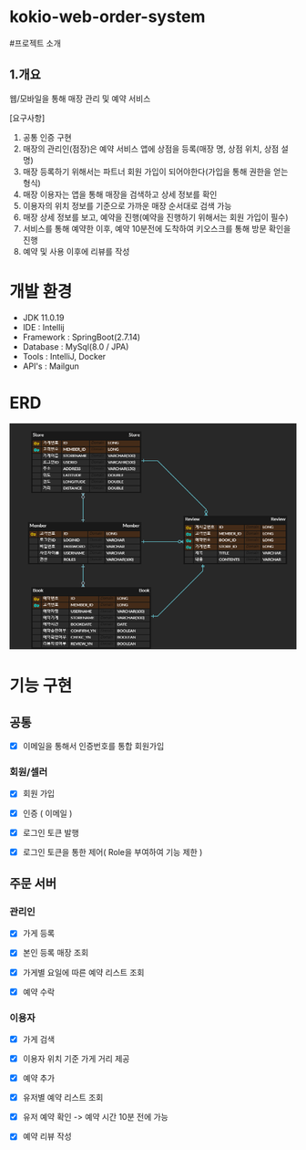 # kokio-web-order-system

#프로젝트 소개

## 1.개요
웹/모바일을 통해 매장 관리 및 예약 서비스


[요구사항]
1. 공통 인증 구현
2. 매장의 관리인(점장)은 예약 서비스 앱에 상점을 등록(매장 명, 상점 위치, 상점 설명)
3. 매장 등록하기 위해서는 파트너 회원 가입이 되어야한다(가입을 통해 권한을 얻는 형식)
4. 매장 이용자는 앱을 통해 매장을 검색하고 상세 정보를 확인
5. 이용자의 위치 정보를 기준으로 가까운 매장 순서대로 검색 가능
6. 매장 상세 정보를 보고, 예약을 진행(예약을 진행하기 위해서는 회원 가입이 필수)
7. 서비스를 통해 예약한 이후, 예약 10분전에 도착하여 키오스크를 통해 방문 확인을 진행
8. 예약 및 사용 이후에 리뷰를 작성



# 개발 환경
- JDK 11.0.19
- IDE : Intellij
- Framework : SpringBoot(2.7.14)
- Database : MySql(8.0 / JPA)
- Tools : IntelliJ, Docker
- API's : Mailgun

# ERD
![ERD](file/read/KIOSK_ERD.png)

# 기능 구현

## 공통
- [x] 이메일을 통해서 인증번호를 통합 회원가입

### 회원/셀러
- [x] 회원 가입
- [x] 인증 ( 이메일 )
- [x] 로그인 토큰 발행
- [x] 로그인 토큰을 통한 제어( Role을 부여하여 기능 제한 )



## 주문 서버

### 관리인
- [x] 가게 등록
- [x] 본인 등록 매장 조회
- [x] 가게별 요일에 따른 예약 리스트 조회
- [x] 예약 수락


### 이용자
- [x] 가게 검색
- [x] 이용자 위치 기준 가게 거리 제공
- [x] 예약 추가
- [x] 유저별 예약 리스트 조회
- [x] 유저 예약 확인 -> 예약 시간 10분 전에 가능
- [x] 예약 리뷰 작성

